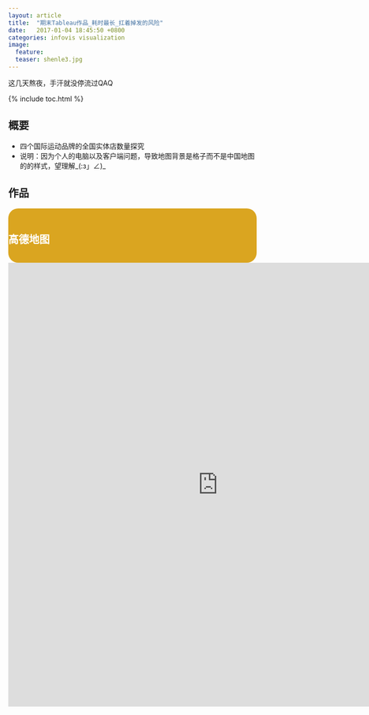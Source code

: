 ```yaml
---
layout: article
title:  "期末Tableau作品_耗时最长_扛着掉发的风险"
date:   2017-01-04 18:45:50 +0800
categories: infovis visualization
image: 
  feature: 
  teaser: shenle3.jpg
---
```

  
这几天熬夜，手汗就没停流过QAQ

{% include toc.html %}



## 概要

- 四个国际运动品牌的全国实体店数量探究
- 说明：因为个人的电脑以及客户端问题，导致地图背景是格子而不是中国地图的的样式，望理解_(:з」∠)_

## 作品

<div style="background: #DAA520; color:white;border-radius:20px">
    <h2>高德地图</h2>  
</div>
<iframe src="https://public.tableau.com/profile/.6733#!/vizhome/222_28/sheet8/sheet4?:embed=y&:display_count=yes&publish=yes/Dashboard1?:showVizHome=no&:embed=truehttps://public.tableau.com/shared/DJPSG6CX9?:display_count=yes" width="850px" height="900px" frameborder="0"></iframe>
</div>
